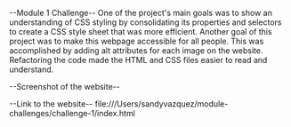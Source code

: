 --Module 1 Challenge--
One of the project's main goals was to show an understanding of CSS styling by consolidating its properties and selectors to create a CSS style sheet that was more efficient.
Another goal of this project was to make this webpage accessible for all people. This was accomplished by adding alt attributes for each image on the website. Refactoring the code made the HTML and CSS files easier to read and understand. 

--Screenshot of the website--



--Link to the website--
file:///Users/sandyvazquez/module-challenges/challenge-1/index.html
